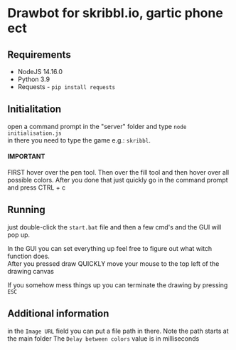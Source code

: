 # Drawbot for skribbl.io, gartic phone ect

## Requirements
+ NodeJS 14.16.0
+ Python 3.9
+ Requests - `pip install requests`

## Initialitation
 open a command prompt in the "server" folder and type `node initialisation.js`\
 in there you need to type the game e.g.: `skribbl`. 
#### IMPORTANT 
 FIRST hover over the pen tool.
 Then over the fill tool
 and then hover over all possible colors.
 After you done that just quickly go in the command prompt and press CTRL + c



## Running
just double-click the `start.bat` file and then a few cmd's and the GUI will pop up. 

In the GUI you can set everything up feel free to figure out what witch function does. \
After you pressed draw QUICKLY move your mouse to the top left of the drawing canvas

If you somehow mess things up you can terminate the drawing by pressing `ESC`

## Additional information
in the `Image URL` field you can put a file path in there. Note the path starts at the main folder
The `Delay between colors` value is in milliseconds
